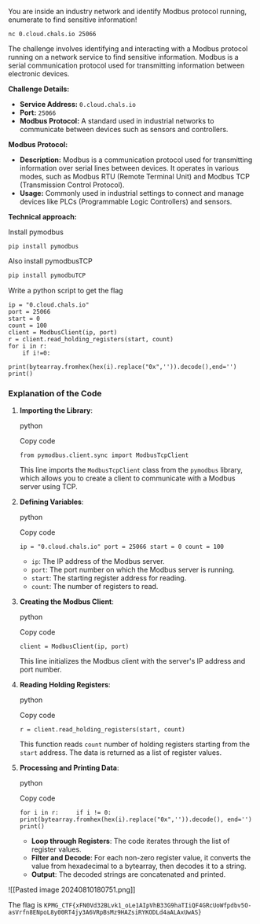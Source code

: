 

You are inside an industry network and identify Modbus protocol running, enumerate to find sensitive information!

`nc 0.cloud.chals.io 25066`

The challenge involves identifying and interacting with a Modbus protocol running on a network service to find sensitive information. Modbus is a serial communication protocol used for transmitting information between electronic devices.

**Challenge Details:**

- **Service Address:** `0.cloud.chals.io`
- **Port:** `25066`
- **Modbus Protocol:** A standard used in industrial networks to communicate between devices such as sensors and controllers.


**Modbus Protocol:**

- **Description:** Modbus is a communication protocol used for transmitting information over serial lines between devices. It operates in various modes, such as Modbus RTU (Remote Terminal Unit) and Modbus TCP (Transmission Control Protocol).
- **Usage:** Commonly used in industrial settings to connect and manage devices like PLCs (Programmable Logic Controllers) and sensors.

**Technical approach:**

Install pymodbus 

```shell
pip install pymodbus
```

Also install pymodbusTCP

```bash
pip install pymodbuTCP
```

Write a python script to get the flag

``` python3
ip = "0.cloud.chals.io" 
port = 25066 
start = 0 
count = 100 
client = ModbusClient(ip, port) 
r = client.read_holding_registers(start, count) 
for i in r: 
    if i!=0: 
        print(bytearray.fromhex(hex(i).replace("0x",'')).decode(),end='') 
print()
```

### Explanation of the Code

1. **Importing the Library**:
    
    python
    
    Copy code
    
    `from pymodbus.client.sync import ModbusTcpClient`
    
    This line imports the `ModbusTcpClient` class from the `pymodbus` library, which allows you to create a client to communicate with a Modbus server using TCP.
    
2. **Defining Variables**:
    
    python
    
    Copy code
    
    `ip = "0.cloud.chals.io" port = 25066 start = 0 count = 100`
    
    - `ip`: The IP address of the Modbus server.
    - `port`: The port number on which the Modbus server is running.
    - `start`: The starting register address for reading.
    - `count`: The number of registers to read.
3. **Creating the Modbus Client**:
    
    python
    
    Copy code
    
    `client = ModbusClient(ip, port)`
    
    This line initializes the Modbus client with the server's IP address and port number.
    
4. **Reading Holding Registers**:
    
    python
    
    Copy code
    
    `r = client.read_holding_registers(start, count)`
    
    This function reads `count` number of holding registers starting from the `start` address. The data is returned as a list of register values.
    
5. **Processing and Printing Data**:
    
    python
    
    Copy code
    
    `for i in r:     if i != 0:         print(bytearray.fromhex(hex(i).replace("0x",'')).decode(), end='') print()`
    
    - **Loop through Registers**: The code iterates through the list of register values.
    - **Filter and Decode**: For each non-zero register value, it converts the value from hexadecimal to a bytearray, then decodes it to a string.
    - **Output**: The decoded strings are concatenated and printed.

![[Pasted image 20240810180751.png]]

The flag is `KPMG_CTF{xFN0Vd32BLvk1_oLe1AIpVhB33G9haTIiQF4GRcUoWfpdbv5O-asVrfn8ENpoL8y00RT4jy3A6VRpBsMz9HAZsiRYKODLd4aALAxUwAS}`
